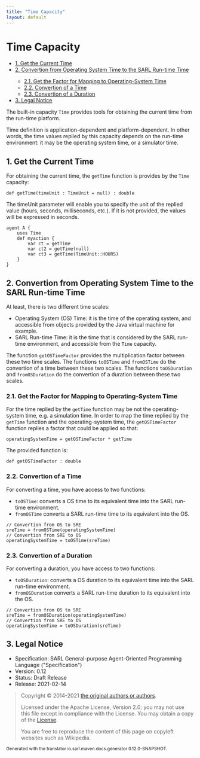 ```yaml
---
title: "Time Capacity"
layout: default
---
```


# Time Capacity


<ul class="page_outline" id="page_outline">

<li><a href="#1-get-the-current-time">1. Get the Current Time</a></li>
<li><a href="#2-convertion-from-operating-system-time-to-the-sarl-run-time-time">2. Convertion from Operating System Time to the SARL Run-time Time</a></li>
<ul>
  <li><a href="#21-get-the-factor-for-mapping-to-operating-system-time">2.1. Get the Factor for Mapping to Operating-System Time</a></li>
  <li><a href="#22-convertion-of-a-time">2.2. Convertion of a Time</a></li>
  <li><a href="#23-convertion-of-a-duration">2.3. Convertion of a Duration</a></li>
</ul>
<li><a href="#3-legal-notice">3. Legal Notice</a></li>

</ul>


The built-in capacity `Time` provides tools for obtaining the current time from the run-time platform.

Time definition is application-dependent and platform-dependent. In other words,
the time values replied by this capacity depends on the run-time environment:
it may be the operating system time, or a simulator time.





## 1. Get the Current Time

For obtaining the current time, the `getTime` function is provides by the `Time` capacity:

```sarl
def getTime(timeUnit : TimeUnit = null) : double
```



The timeUnit parameter will enable you to specify the unit of the replied
value (hours, seconds, milliseconds, etc.). If it is not provided,
the values will be expressed in seconds.

```sarl
agent A {
	uses Time
	def myaction {
		var ct = getTime
		var ct2 = getTime(null)
		var ct3 = getTime(TimeUnit::HOURS)
	}
}
```



## 2. Convertion from Operating System Time to the SARL Run-time Time

At least, there is two different time scales:

* Operating System (OS) Time: it is the time of the operating system, and accessible from objects provided by the Java virtual machine for example.
* SARL Run-time Time: it is the time that is considered by the SARL run-time environment, and accessible from the `Time` capacity.


The function `getOSTimeFactor` provides the multiplication factor between these two time scales.
The functions `toOSTime` and `fromOSTime` do the convertion of a time between these two scales.
The functions `toOSDuration` and `fromOSDuration` do the convertion of a duration between these two scales.


### 2.1. Get the Factor for Mapping to Operating-System Time

For the time replied by the `getTime` function may be not the operating-system time, e.g. a simulation time.
In order to map the time replied by the `getTime` function and the operating-system time, the
`getOSTimeFactor` function replies a factor that could be applied so that:

```sarl
operatingSystemTime = getOSTimeFactor * getTime
```



The provided function is:

```sarl
def getOSTimeFactor : double
```



### 2.2. Convertion of a Time

For converting a time, you have access to two functions:

* `toOSTime`: converts a OS time to its equivalent time into the SARL run-time environment. 
* `fromOSTime` converts a SARL run-time time to its equivalent into the OS.

```sarl
// Convertion from OS to SRE
sreTime = fromOSTime(operatingSystemTime)
// Convertion from SRE to OS
operatingSystemTime = toOSTime(sreTime)
```



### 2.3. Convertion of a Duration

For converting a duration, you have access to two functions:

* `toOSDuration`: converts a OS duration to its equivalent time into the SARL run-time environment. 
* `fromOSDuration` converts a SARL run-time duration to its equivalent into the OS.

```sarl
// Convertion from OS to SRE
sreTime = fromOSDuration(operatingSystemTime)
// Convertion from SRE to OS
operatingSystemTime = toOSDuration(sreTime)
```



## 3. Legal Notice

* Specification: SARL General-purpose Agent-Oriented Programming Language ("Specification")
* Version: 0.12
* Status: Draft Release
* Release: 2021-02-14

> Copyright &copy; 2014-2021 [the original authors or authors](http://www.sarl.io/about/index.html).
>
> Licensed under the Apache License, Version 2.0;
> you may not use this file except in compliance with the License.
> You may obtain a copy of the [License](http://www.apache.org/licenses/LICENSE-2.0).
>
> You are free to reproduce the content of this page on copyleft websites such as Wikipedia.

<small>Generated with the translator io.sarl.maven.docs.generator 0.12.0-SNAPSHOT.</small>

